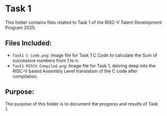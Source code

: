 # Task 1
This folder contains files related to Task 1 of the RISC-V Talent Development Program 2025.

## Files Included:
- `Task1 C Code.png`: Image file for Task 1 C Code to calculate the Sum of successive numbers from 1 to n.
- `Task1 RISCV Compiled.png`: Image file for Task 1, delving deep into the RISC-V based Assembly Level translation of the C code after compilation.

## Purpose:
The purpose of this folder is to document the progress and results of Task 1.

